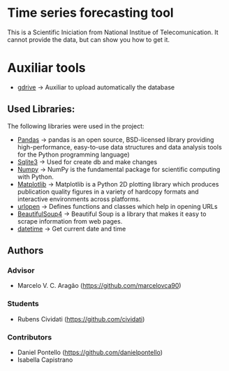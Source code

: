 # Time series forecasting tool
This is a Scientific Iniciation from National Institue of Telecomunication. It cannot provide the data, but can show you how to get it.

# Auxiliar tools

- [gdrive](https://github.com/prasmussen/gdrive) -> Auxiliar to upload automatically the database

## Used Libraries:

The following libraries were used in the project:
- [Pandas](https://pandas.pydata.org) -> pandas is an open source, BSD-licensed library providing high-performance, easy-to-use data structures and data analysis tools for the Python programming language)
- [Sqlite3](https://docs.python.org/3/library/sqlite3.html) -> Used for create db and make changes
- [Numpy](https://www.numpy.org/) -> NumPy is the fundamental package for scientific computing with Python. 
- [Matplotlib](https://matplotlib.org) -> Matplotlib is a Python 2D plotting library which produces publication quality figures in a variety of hardcopy formats and interactive environments across platforms.
- [urlopen](https://docs.python.org/3/library/urllib.request.html) -> Defines functions and classes which help in opening URLs
- [BeautifulSoup4](https://pypi.org/project/beautifulsoup4/) -> Beautiful Soup is a library that makes it easy to scrape information from web pages.
- [datetime](https://docs.python.org/3/library/datetime.html) -> Get current date and time
## Authors
### Advisor
- Marcelo V. C. Aragão (https://github.com/marcelovca90)

### Students
- Rubens Cividati (https://github.com/cividati)

### Contributors
- Daniel Pontello (https://github.com/danielpontello)
- Isabella Capistrano

